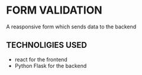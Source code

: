 # FORM VALIDATION
A reasponsive form which sends data to the backend
## TECHNOLIGIES USED 
- react for the frontend
- Python Flask for the backend
